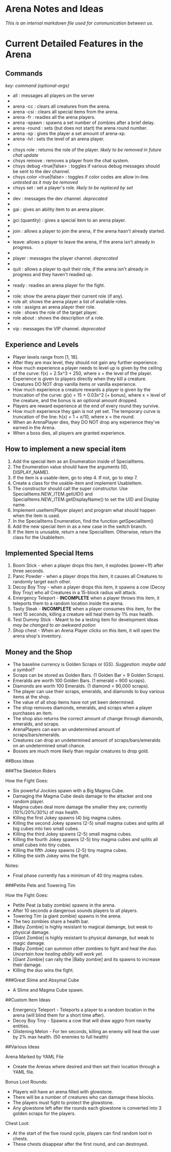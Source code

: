 # Arena Notes and Ideas
*This is an internal markdown file used for communication between us.*

# Current Detailed Features in the Arena

## Commands
*key: command <required-args> (optional-args)*

* all <message> : messages all players on the server
*
* arena -cc  : clears all creatures from the arena.
* arena -csi : clears all special items from the arena.
* arena -fr  : readies all the arena players.
* arena -spawn <quantity> : spawns a set number of zombies after a brief delay.
* arena -round <quantity> : sets (but does not start) the arena round number.
* arena -xp <player> <quantity> : gives the player a set amount of arena-xp.
* arena -lvl <player> <quantity> : sets the level of an arena player.
*
* chsys role <player> : returns the role of the player. *likely to be removed in future chat update*
* chsys remove <player> : removes a player from the chat system.
* chsys debug <true|false> : toggles if various debug messages should be sent to the dev channel.
* chsys color <true|false> : toggles if color codes are allow in-line. *untested as it may be removed*
* chsys set <player> <role> : set a player's role. *likely to be replaced by set <player> <channel>*
*
* dev <message> : messages the dev channel. *deprecated* 
*
* gai <item> <player> : gives an ability item to an arena player.
*
* gci <item> <player> (quantity) : gives a special item to an arena player.
*
* join : allows a player to join the arena, if the arena hasn't already started.
*
* leave: allows a player to leave the arena, if the arena isn't already in progress.
* 
* player <message>  : messages the player channel. *deprecated* 
*
* quit : allows a player to quit their role, if the arena isn't already in progress and they haven't readied up.
*
* ready : readies an arena player for the fight.
*
* role: show the arena player their current role (if any).
* role all: shows the arena player a list of available roles.
* role <role> : assigns an arena player their role.
* role <player> : shows the role of the target player.
* role about <role> : shows the description of a role.
*
* vip <message> : messages the VIP channel. *deprecated* 

## Experience and Levels
* Player levels range from [1, 18].
* After they are max level, they should not gain any further experience.
* How much experience a player needs to level up is given by the ceiling of the curve: f(x) = 2.5x^3 + 250, where x = the level of the player.
* Experience is given to players directly when they kill a creature. Creatures DO NOT drop vanilla items or vanilla experience.
* How much experience a creature rewards a player is given by the truncation of the curve: g(x) = 15 + 0.03x^2 (+ bonus), where x = level of the creature, and the bonus is an optional amount dropped.
* Players are reward experience at the end of every round they survive.
* How much experience they gain is not yet set. The temporary curve is truncation of the line: h(x) = 1 + x/10, where x = the round.
* When an ArenaPlayer dies, they DO NOT drop any experience they've earned in the Arena.
* When a boss dies, all players are granted experience.

## How to implement a new special item
1. Add the special item as an Enumeration inside of SpecialItems. 
2. The Enumeration value should have the arguments (ID, DISPLAY_NAME).
3. If the item is a usable-item, go to step 4. If not, go to step 7.
4. Create a class for the usable-item and implement UsableItem.
5. The constructor should call the super constructor. Use SpecialItems.NEW_ITEM.getUID() and SpecialItems.NEW_ITEM.getDisplayName() to set the UID and Display name.
6. Implement useItem(Player player) and program what should happen when the item is used.
7. In the SpecialItems Enumeration, find the function getSpecialItem()
8. Add the new special item in as a new case in the switch branch.
9. If the item is unusable, return a new SpecialItem. Otherwise, return the class for the UsableItem.

## Implemented Special Items
1. Boom Stick - when a player drops this item, it explodes (power=1f) after three seconds.
2. Panic Powder - when a player drops this item, it causes all Creatures to randomly target each other.
3. Decoy Boy Troy - when a player drops this item, it spawns a cow (Decoy Boy Troy) who all Creatures in a 15-block radius will attack.
4. Emergency Teleport - **INCOMPLETE** when a player throws this item, it teleports them to a random location inside the arena.
5. Tasty Steak - **INCOMPLETE** when a player consumes this item, for the next 15 seconds, killing a creature will heal them by 1% max health.
6. Test Dummy Stick - Meant to be a testing item for development ideas *may be changed to an awkward potion*
7. Shop chest - When an Arena Player clicks on this item, it will open the arena shop's inventory.

## Money and the Shop
* The baseline currency is Golden Scraps or (GS). *Suggestion: maybe add a symbol?*
* Scraps can be stored as Golden Bars. (1 Golden Bar = 9 Golden Scraps).
* Emeralds are worth 100 Golden Bars. (1 emerald = 900 scraps).
* Diamonds are worth 100 Emeralds. (1 diamond = 90,000 scraps).
* The player can use their scraps, emeralds, and diamonds to buy various items at the shop.
* The value of all shop items have not yet been determined.
* The shop removes diamonds, emeralds, and scraps when a player purchases an item.
* The shop also returns the correct amount of change through diamonds, emeralds, and scraps. 
* ArenaPlayers can earn an undetermined amount of scraps/bars/emeralds.
* Creatures can drop an undetermined amount of scraps/bars/emeralds on an undetermined small chance.
* Bosses are much more likely than regular creatures to drop gold.

##Boss Ideas

###The Skeleton Riders

How the Fight Goes:
* Six powerful Jockies spawn with a Big Magma Cube.
* Damaging the Magma Cube deals damage to the attacker and one random player.
* Magma cubes deal more damage the smaller they are; currently (10%/20%/30%) of max health. 
* Killing the first Jokey spawns (4) big magma cubes.
* Killing the second Jokey spawns (2-5) small magma cubes and splits all big cubes into two small cubes.
* Killing the third Jokey spawns (2-5) small magma cubes.
* Killing the fourth Jokey spawns (2-5) tiny magma cubes and splits all small cubes into tiny cubes.
* Killing the fifth Jokey spawns (2-5) tiny magma cubes.
* Killing the sixth Jokey wins the fight.

Notes:
* Final phase currently has a minimum of 40 tiny magma cubes.

###Petite Pete and Towering Tim

How the Fight Goes:
* Petite Peat (a baby zombie) spawns in the arena.
* After 10 seconds a dangerous sounds players to all players.
* Towering Tim (a giant zombie) spawns in the arena.
* The two zombies share a health bar.
* [Baby Zombie] is highly resistant to magical damange, but weak to physical damage.
* [Giant Zombie] is highly resistant to physical damange, but weak to magic damage.
* [Baby Zombie] can summon other zombies to fight and heal the duo. *Uncertain how healing ability will work yet.*
* [Giant Zombie] can rally the [Baby zombie] and its spawns to increase their damage.
* Killing the duo wins the fight.

###Great Slime and Absymal Cube
* A Slime and Magma Cube spawn.

##Custom Item Ideas
* Emergency Teleport - Teleports a player to a random location in the arena (will blind them for a short time after).
* Decoy Boy Troy - Spawns a cow that will draw aggro from nearby entities.
* Glistening Melon - For ten seconds, killing an enemy will heal the user by 2% max health. (50 enemies to full health)

##Various Ideas

Arena Marked by YAML File
* Create the Arenas where desired and then set their location through a YAML file.

Bonus Loot Rounds:
* Players will have an arena filled with glowstone.
* There will be a number of creatures who can damage these blocks.
* The players must fight to protect the glowstone.
* Any glowstone left after the rounds each glowstone is converted into 3 golden scraps for the players.

Chest Loot:
* At the start of the five round cycle, players can find random loot in chests.
* These chests disappear after the first round, and can destroyed.
